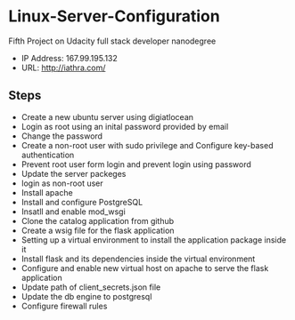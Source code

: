 # Linux-Server-Configuration
Fifth Project on Udacity full stack developer nanodegree


* IP Address: 167.99.195.132
* URL: http://iathra.com/

## Steps
- Create a new ubuntu server using digiatlocean
- Login as root using an inital password provided by email
- Change the password
- Create a non-root user with sudo privilege and Configure key-based authentication
- Prevent root user form login and prevent login using password
- Update the server packeges
- login as non-root user
- Install apache
- Install and configure PostgreSQL
- Insatll and enable mod_wsgi
- Clone the catalog application from github
- Create a wsig file for the flask application
- Setting up a virtual environment to install the application package inside it
- Install flask and its dependencies inside the virtual environment
- Configure and enable new virtual host on apache to serve the flask application
- Update path of client_secrets.json file
- Update the db engine to postgresql
- Configure firewall rules
